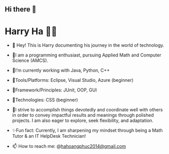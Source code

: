 ## Hi there 👋

<!--
**phuchahoang/phuchahoang** is a ✨ _special_ ✨ repository because its `README.md` (this file) appears on your GitHub profile.

Here are some ideas to get you started:

- 🔭 I’m currently working on ...
- 🌱 I’m currently learning ...
- 👯 I’m looking to collaborate on ...
- 🤔 I’m looking for help with ...
- 💬 Ask me about ...
- 
- 😄 Pronouns: ...
- ⚡ Fun fact: ...
-->
# Harry Ha 🧑‍💻
- 🍪 Hey! This is Harry documenting his journey in the world of technology.

- 📑I am a programming enthusiast, pursuing Applied Math and Computer Science (AMCS). 

- 🔭I’m currently working with Java, Python, C++
- 🌱Tools/Platforms: Eclipse, Visual Studio, Azure (beginner)
- 💬Framework/Principles: JUnit, OOP, GUI
- 🤔Technologies: CSS (beginner)


- 📑I strive to accomplish things devotedly and coordinate well with others in order to convey impactful results and meanings through polished projects. I am also eager to explore, seek flexibility, and adaptation. 

- ✨Fun fact: Currently, I am sharpening my mindset through being a Math Tutor & an IT HelpDesk Technician!

- 📫 How to reach me: @hahoangphuc2014@gmail.com
